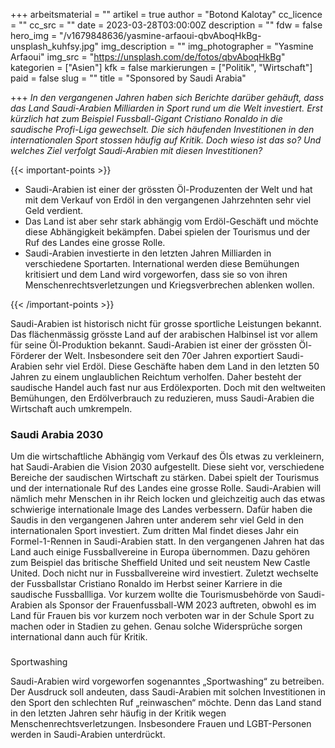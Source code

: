 +++
arbeitsmaterial = ""
artikel = true
author = "Botond Kalotay"
cc_licence = ""
cc_src = ""
date = 2023-03-28T03:00:00Z
description = ""
fdw = false
hero_img = "/v1679848636/yasmine-arfaoui-qbvAboqHkBg-unsplash_kuhfsy.jpg"
img_description = ""
img_photographer = "Yasmine Arfaoui"
img_src = "https://unsplash.com/de/fotos/qbvAboqHkBg"
kategorien = ["Asien"]
kfk = false
markierungen = ["Politik", "Wirtschaft"]
paid = false
slug = ""
title = "Sponsored by Saudi Arabia"

+++
_In den vergangenen Jahren haben sich Berichte darüber gehäuft, dass das Land Saudi-Arabien Milliarden in Sport rund um die Welt investiert. Erst kürzlich hat zum Beispiel Fussball-Gigant Cristiano Ronaldo in die saudische Profi-Liga gewechselt. Die sich häufenden Investitionen in den internationalen Sport stossen häufig auf Kritik. Doch wieso ist das so? Und welches Ziel verfolgt Saudi-Arabien mit diesen Investitionen?_

{{< important-points >}} 



<ul>

<li>Saudi-Arabien ist einer der grössten Öl-Produzenten der Welt und hat mit dem Verkauf von Erdöl in den vergangenen Jahrzehnten sehr viel Geld verdient.</li>

<li>Das Land ist aber sehr stark abhängig vom Erdöl-Geschäft und möchte diese Abhängigkeit bekämpfen. Dabei spielen der Tourismus und der Ruf des Landes eine grosse Rolle.</li>

<li>Saudi-Arabien investierte in den letzten Jahren Milliarden in verschiedene Sportarten. International werden diese Bemühungen kritisiert und dem Land wird vorgeworfen, dass sie so von ihren Menschenrechtsverletzungen und Kriegsverbrechen ablenken wollen.</li>

</ul> {{< /important-points >}}

Saudi-Arabien ist historisch nicht für grosse sportliche Leistungen bekannt. Das flächenmässig grösste Land auf der arabischen Halbinsel ist vor allem für seine Öl-Produktion bekannt. Saudi-Arabien ist einer der grössten Öl-Förderer der Welt. Insbesondere seit den 70er Jahren exportiert Saudi-Arabien sehr viel Erdöl. Diese Geschäfte haben dem Land in den letzten 50 Jahren zu einem unglaublichen Reichtum verholfen. Daher besteht der saudische Handel auch fast nur aus Erdölexporten. Doch mit den weltweiten Bemühungen, den Erdölverbrauch zu reduzieren, muss Saudi-Arabien die Wirtschaft auch umkrempeln.

### Saudi Arabia 2030

Um die wirtschaftliche Abhängig vom Verkauf des Öls etwas zu verkleinern, hat Saudi-Arabien die Vision 2030 aufgestellt. Diese sieht vor, verschiedene Bereiche der saudischen Wirtschaft zu stärken. Dabei spielt der Tourismus und der internationale Ruf des Landes eine grosse Rolle. Saudi-Arabien will nämlich mehr Menschen in ihr Reich locken und gleichzeitig auch das etwas schwierige internationale Image des Landes verbessern. Dafür haben die Saudis in den vergangenen Jahren unter anderem sehr viel Geld in den internationalen Sport investiert. Zum dritten Mal findet dieses Jahr ein Formel-1-Rennen in Saudi-Arabien statt. In den vergangenen Jahren hat das Land auch einige Fussballvereine in Europa übernommen. Dazu gehören zum Beispiel das britische Sheffield United und seit neustem New Castle United. Doch nicht nur in Fussballvereine wird investiert. Zuletzt wechselte der Fussballstar Cristiano Ronaldo im Herbst seiner Karriere in die saudische Fussballliga. Vor kurzem wollte die Tourismusbehörde von Saudi-Arabien als Sponsor der Frauenfussball-WM 2023 auftreten, obwohl es im Land für Frauen bis vor kurzem noch verboten war in der Schule Sport zu machen oder in Stadien zu gehen. Genau solche Widersprüche sorgen international dann auch für Kritik.

###   
Sportwashing

Saudi-Arabien wird vorgeworfen sogenanntes „Sportwashing“ zu betreiben. Der Ausdruck soll andeuten, dass Saudi-Arabien mit solchen Investitionen in den Sport den schlechten Ruf „reinwaschen“ möchte. Denn das Land stand in den letzten Jahren sehr häufig in der Kritik wegen Menschenrechtsverletzungen. Insbesondere Frauen und LGBT-Personen werden in Saudi-Arabien unterdrückt.